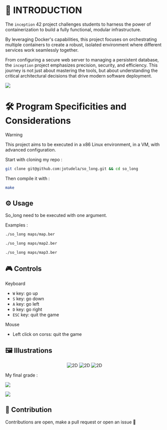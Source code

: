 # 🚀 INTRODUCTION

The `inception` 42 project challenges students to harness the power of containerization to build a fully functional, modular infrastructure.

By leveraging Docker's capabilities, this project focuses on orchestrating multiple containers to create a robust, isolated environment where different services work seamlessly together.

From configuring a secure web server to managing a persistent database, the `inception` project emphasizes precision, security, and efficiency. This journey is not just about mastering the tools, but about understanding the critical architectural decisions that drive modern software deployment.

![](https://raw.githubusercontent.com/andreasbm/readme/master/assets/lines/rainbow.png)

# 🛠️  Program Specificities and Considerations

> [!WARNING]
> This project aims to be executed in a x86 Linux environment, in a VM, with advanced configuration.

Start with cloning my repo :
```bash
git clone git@github.com:jotudela/so_long.git && cd so_long
```

Then compile it with :
```bash
make
```

## ⚙️ Usage

So_long need to be executed with one argument.

Examples :
```bash
./so_long maps/map.ber
```
```bash
./so_long maps/map2.ber
```
```bash
./so_long maps/map3.ber
```

## 🎮 Controls

Keyboard
- ```W``` key: go up
- ```S``` key: go down
- ```A``` key: go left
- ```D``` key: go right
- ```ESC``` key: quit the game

Mouse
- Left click on corss: quit the game

## 🖼️ Illustrations
<p align="center">
  <img src="imgs/first_world.png" alt="2D">
  <img src="imgs/second_world.png" alt="2D">
  <img src="imgs/third_world.png" alt="2D">
</p>

My final grade :

![](imgs/100_percent.png)

![](https://raw.githubusercontent.com/andreasbm/readme/master/assets/lines/rainbow.png)

## 🤝 Contribution
Contributions are open, make a pull request or open an issue 🚀
